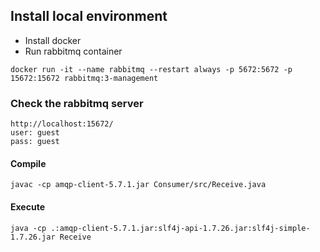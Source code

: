 ## Install local environment
- Install docker
- Run rabbitmq container
```
docker run -it --name rabbitmq --restart always -p 5672:5672 -p 15672:15672 rabbitmq:3-management
```

### Check the rabbitmq server
```
http://localhost:15672/
user: guest
pass: guest
```


#### Compile
``
javac -cp amqp-client-5.7.1.jar Consumer/src/Receive.java
``

#### Execute
``
java -cp .:amqp-client-5.7.1.jar:slf4j-api-1.7.26.jar:slf4j-simple-1.7.26.jar Receive
``